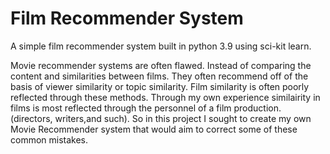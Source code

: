 # Film Recommender System
A simple film recommender system built in python 3.9 using sci-kit learn. 

Movie recommender systems are often flawed. Instead of comparing the content and similarities between films. They often recommend off of the basis of viewer similarity or topic similarity. Film similarity is often poorly reflected through these methods. Through my own experience similairity in films is most reflected through the personnel of a film production. (directors, writers,and such). So in this project I sought to create my own Movie Recommender system that would aim to correct some of these common mistakes. 
